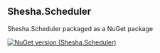## Shesha.Scheduler  

Shesha.Scheduler packaged as a NuGet package

[![NuGet version (Shesha.Scheduler)](https://img.shields.io/nuget/v/Shesha.Scheduler?style=flat-square)](https://www.nuget.org/packages/Shesha.Scheduler/)
